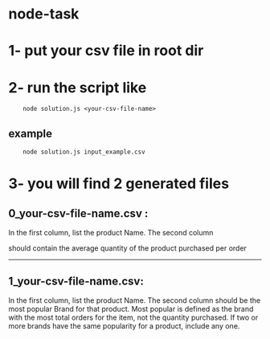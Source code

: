 # node-task

# 1- put your csv file in root dir

# 2- run the script like

        node solution.js <your-csv-file-name>

## example

        node solution.js input_example.csv

# 3- you will find 2 generated files

## 0_your-csv-file-name.csv :

In the first column, list the product Name. The second column

should contain the average quantity of the product purchased per order

---

## 1_your-csv-file-name.csv:

In the first column, list the product Name. The second column
should be the most popular Brand for that product. Most popular is defined as the brand
with the most total orders for the item, not the quantity purchased. If two or more brands
have the same popularity for a product, include any one.
